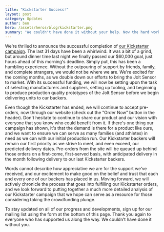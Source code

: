 ```yaml
---
title: "Kickstarter Success!"
layout: post
category: Updates
author: ben
hero: /assets/heros/blog/kickstarter.png
summary: "We couldn't have done it without your help. Now the hard work begins, and we couldn't be more excited."
---
```


We're thrilled to announce the successful completion of [our Kickstarter campaign](https://www.kickstarter.com/projects/2098685356/jolt-sensor-better-concussion-detection-for-youth). The last 31 days have been a whirlwind. It was a bit of a grind, but around dinner time last night we finally passed our $60,000 goal, just hours ahead of this morning's deadline. Simply put, this has been a humbling experience. Without the outpouring of support by friends, family, and complete strangers, we would not be where we are. We're excited for the coming months, as we double down our efforts to bring the Jolt Sensor to market. With its successful funding, we will now be setting upon the task of selecting manufacturers and suppliers, setting up tooling, and beginning to produce production quality prototypes of the Jolt Sensor before we begin delivering units to our backers.

Even though the Kickstarter has ended, we will continue to accept pre-orders, now through our website (check out the "Order Now" button in the header). Don't hesitate to continue to share our product and our vision with everyone that you know who could benefit from it. If there's one thing our campaign has shown, it's that the demand is there for a product like ours, and we want to ensure we can serve as many families (and athletes) in need as we can with our initial production run. Our Kickstarter backers will remain our first priority as we strive to meet, and even exceed, our predicted delivery dates. Pre-orders from the site will be queued up behind those orders on a first-come, first-served basis, with anticipated delivery in the month following delivery to our last Kickstarter backers.

Words cannot describe how appreciative we are for the support we've received, and our excitement to make good on the belief and trust that each and every one of our backers has placed in us. Moving forward, we will actively chronicle the process that goes into fulfilling our Kickstarter orders, and we look forward to putting together a much more detailed analysis of our Kickstarter campaign that we hope can serve as a resource for those considering taking the crowdfunding plunge.

To stay updated on all of our progress and developments, sign up for our mailing list using the form at the bottom of this page. Thank you again to everyone who has supported us along the way. We couldn't have done it without you.